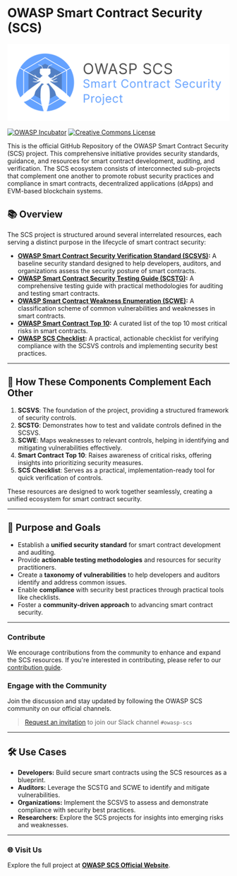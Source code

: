 # OWASP Smart Contract Security (SCS)

<img src="./cover.png" width="700px">


[![OWASP Incubator](https://img.shields.io/badge/owasp-incubator-blue.svg)](https://owasp.org/www-project-smart-contract-security-verification-standard)
[![Creative Commons License](https://img.shields.io/github/license/OWASP/owasp-mastg)](https://creativecommons.org/licenses/by-sa/4.0/ "CC BY-SA 4.0")


This is the official GitHub Repository of the OWASP Smart Contract Security (SCS) project. This comprehensive initiative provides security standards, guidance, and resources for smart contract development, auditing, and verification. The SCS ecosystem consists of interconnected sub-projects that complement one another to promote robust security practices and compliance in smart contracts, decentralized applications (dApps) and EVM-based blockchain systems.


## 📚 **Overview**

The SCS project is structured around several interrelated resources, each serving a distinct purpose in the lifecycle of smart contract security:

- **[OWASP Smart Contract Security Verification Standard (SCSVS)](https://scs.owasp.org/SCSVS):** A baseline security standard designed to help developers, auditors, and organizations assess the security posture of smart contracts.
- **[OWASP Smart Contract Security Testing Guide (SCSTG)](https://scs.owasp.org/SCSTG):** A comprehensive testing guide with practical methodologies for auditing and testing smart contracts.
- **[OWASP Smart Contract Weakness Enumeration (SCWE)](https://scs.owasp.org/SCWE):** A classification scheme of common vulnerabilities and weaknesses in smart contracts.
- **[OWASP Smart Contract Top 10](https://scs.owasp.org/sctop10):** A curated list of the top 10 most critical risks in smart contracts.
- **[OWASP SCS Checklist](https://scs.owasp.org/checklists):** A practical, actionable checklist for verifying compliance with the SCSVS controls and implementing security best practices.

---

## 🔗 **How These Components Complement Each Other**

1. **SCSVS**: The foundation of the project, providing a structured framework of security controls.
2. **SCSTG**: Demonstrates how to test and validate controls defined in the SCSVS.
3. **SCWE**: Maps weaknesses to relevant controls, helping in identifying and mitigating vulnerabilities effectively.
4. **Smart Contract Top 10**: Raises awareness of critical risks, offering insights into prioritizing security measures.
5. **SCS Checklist**: Serves as a practical, implementation-ready tool for quick verification of controls.

These resources are designed to work together seamlessly, creating a unified ecosystem for smart contract security.

---

## 🎯 **Purpose and Goals**

- Establish a **unified security standard** for smart contract development and auditing.
- Provide **actionable testing methodologies** and resources for security practitioners.
- Create a **taxonomy of vulnerabilities** to help developers and auditors identify and address common issues.
- Enable **compliance** with security best practices through practical tools like checklists.
- Foster a **community-driven approach** to advancing smart contract security.

---

### **Contribute**
We encourage contributions from the community to enhance and expand the SCS resources. If you're interested in contributing, please refer to our [contribution guide](https://scs.owasp.org/contributing).

### **Engage with the Community**
Join the discussion and stay updated by following the OWASP SCS community on our official channels.

> [Request an invitation](https://owasp.slack.com/archives/C07MNDE6TPZ) to join our Slack channel `#owasp-scs`

---

## 🛠️ **Use Cases**

- **Developers:** Build secure smart contracts using the SCS resources as a blueprint.
- **Auditors:** Leverage the SCSTG and SCWE to identify and mitigate vulnerabilities.
- **Organizations:** Implement the SCSVS to assess and demonstrate compliance with security best practices.
- **Researchers:** Explore the SCS projects for insights into emerging risks and weaknesses.

---

### 🌐 **Visit Us**

Explore the full project at **[OWASP SCS Official Website](https://scs.owasp.org)**.
